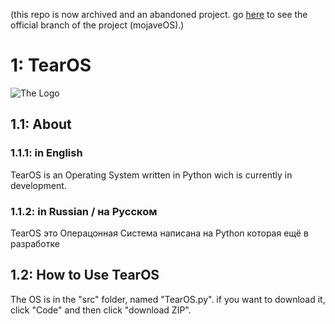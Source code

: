 (this repo is now archived and an abandoned project. go [here](https://github.com/Alejandrix2456github/MojaveOS) to see the official branch of the project (mojaveOS).)
# 1: TearOS
![The Logo](https://github.com/cWorksLLC/tear-os/blob/main/tear-logo.png)
## 1.1: About
### 1.1.1: in English
TearOS is an Operating System written in Python wich is currently in development.
### 1.1.2: in Russian / на Русском
TearOS это Операцонная Система написана на Python которая ещё в разработке
## 1.2: How to Use TearOS
The OS is in the "src" folder, named "TearOS.py". if you want to download it, click "Code" and then click "download ZIP".
